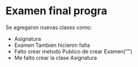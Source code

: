 # Examen final progra
Se agregaron nuevas clases como:
- Asignatura
- Examen
Tambien hicieron falta
- Falto crear metodo Publico de crear Examen("")
- Me falto crear la clase Asignatura